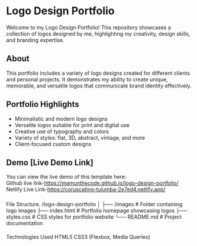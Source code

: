 # Logo Design Portfolio

Welcome to my Logo Design Portfolio! This repository showcases a collection of logos designed by me, highlighting my creativity, design skills, and branding expertise.

## About

This portfolio includes a variety of logo designs created for different clients and personal projects. It demonstrates my ability to create unique, memorable, and versatile logos that communicate brand identity effectively.

## Portfolio Highlights

- Minimalistic and modern logo designs
- Versatile logos suitable for print and digital use
- Creative use of typography and colors
- Variety of styles: flat, 3D, abstract, vintage, and more
- Client-focused custom designs



## Demo [Live Demo Link]

You can view the live demo of this template here:  
Github live link-https://mamunthecode.github.io/logo-design-portfolio/
Netlify Live Link-https://coruscating-tulumba-2e7ed4.netlify.app/
###
File Structure.
/logo-design-portfolio
│
├── /images # Folder containing logo images
├── index.html # Portfolio homepage showcasing logos
├── styles.css # CSS styles for portfolio website
└── README.md # Project documentation
####
Technologies Used
HTML5
CSS3 (Flexbox, Media Queries)

